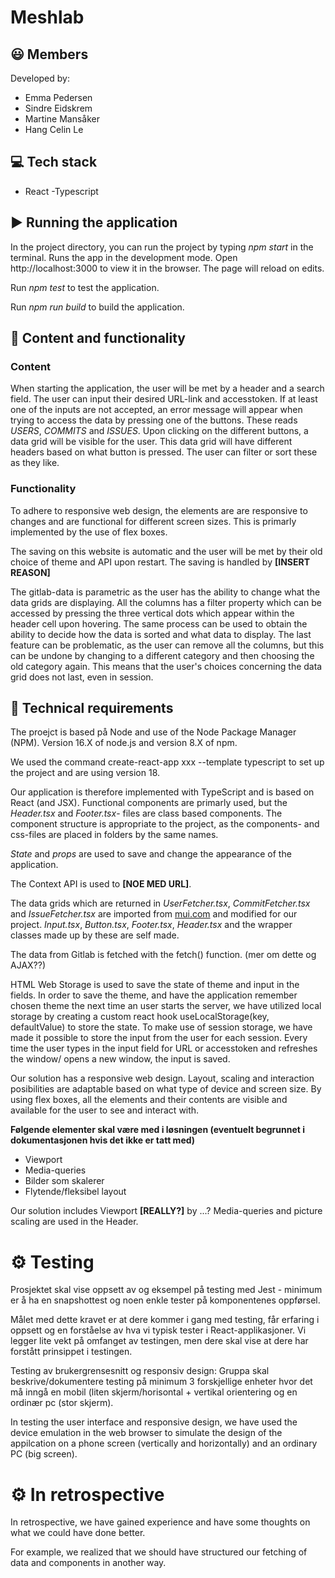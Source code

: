 # Meshlab

## 😃 Members

Developed by:

- Emma Pedersen
- Sindre Eidskrem
- Martine Mansåker
- Hang Celin Le

## :computer: Tech stack

- React -Typescript

## :arrow_forward: Running the application

In the project directory, you can run the project by typing *npm start* in the terminal.
Runs the app in the development mode.
Open http://localhost:3000 to view it in the browser.
The page will reload on edits.

Run *npm test* to test the application.

Run *npm run build* to build the application.


## :page_with_curl: Content and functionality

### Content

When starting the application, the user will be met by a header and a search field. The user can input their desired URL-link and accesstoken. If at least one of the inputs are not accepted, an error message will appear when trying to access the data by pressing one of the buttons. These reads *USERS*, *COMMITS* and *ISSUES*. Upon clicking on the different buttons, a data grid will be visible for the user. This data grid will have different headers based on what button is pressed. The user can filter or sort these as they like. 


###  Functionality

To adhere to responsive web design, the elements are are responsive to changes and are functional for different screen sizes. This is primarly implemented by the use of flex boxes. 

The saving on this website is automatic and the user will be met by their old choice of theme and API upon restart. The saving is handled by **[INSERT REASON]**

The gitlab-data is parametric as the user has the ability to change what the data grids are displaying. All the columns has a filter property which can be accessed by pressing the three vertical dots which appear within the header cell upon hovering. The same process can be used to obtain the ability to decide how the data is sorted and what data to display. The last feature can be problematic, as the user can remove all the columns, but this can be undone by changing to a different category and then choosing the old category again. This means that the user's choices concerning the data grid does not last, even in session. 

## :wrench: Technical requirements

The proejct is based på Node and use of the Node Package Manager (NPM). Version 16.X of node.js and version 8.X of npm.

We used the command create-react-app xxx --template typescript to set up the project and are using version 18.

Our application is therefore implemented with TypeScript and is based on React (and JSX). Functional components are primarly used, but the *Header.tsx* and *Footer.tsx*- files are class based components. The component structure is appropriate to the project, as the components- and css-files are placed in folders by the same names. 

*State* and *props* are used to save and change the appearance of the application. 

The Context API is used to **[NOE MED URL]**.

The data grids which are returned in *UserFetcher.tsx*, *CommitFetcher.tsx* and *IssueFetcher.tsx* are imported from [mui.com](https://mui.com/) and modified for our project. *Input.tsx*, *Button.tsx*, *Footer.tsx*, *Header.tsx* and the wrapper classes made up by these are self made.  

The data from Gitlab is fetched with the fetch() function. (mer om dette og AJAX??)

HTML Web Storage is used to save the state of theme and input in the fields. In order to save the theme, and have the application remember chosen theme the next time an user starts the server,  we have utilized local storage by creating a custom react hook useLocalStorage(key, defaultValue) to store the state. 
To make use of session storage, we have made it possible to store the input from the user for each session. Every time the user types in the input field for URL or accesstoken and refreshes the window/ opens a new window, the input is saved.

Our solution has a responsive web design. Layout, scaling and interaction posibilities are adaptable based on what type of device and screen size. By using flex boxes, all the elements and their contents are visible and available for the user to see and interact with.  

**Følgende elementer skal være med i løsningen (eventuelt begrunnet i dokumentasjonen hvis det ikke er tatt med)**
*    Viewport
*    Media-queries
*    Bilder som skalerer
*    Flytende/fleksibel layout

Our solution includes Viewport **[REALLY?]** by ...?
Media-queries and picture scaling are used in the Header. 

# :gear: Testing

Prosjektet skal vise oppsett av og eksempel på testing med Jest - minimum er å ha en snapshottest og noen enkle tester på komponentenes oppførsel. 

Målet med dette kravet er at dere kommer i gang med testing, får erfaring i oppsett og en forståelse av hva vi typisk tester i React-applikasjoner. Vi legger lite vekt på omfanget av testingen, men dere skal vise at dere har forstått prinsippet i testingen.

Testing av brukergrensesnitt og responsiv design: Gruppa skal beskrive/dokumentere testing på minimum 3 forskjellige enheter hvor det må inngå en mobil (liten skjerm/horisontal + vertikal orientering og en ordinær pc (stor skjerm). 

In testing the user interface and responsive design, we have used the device emulation in the web browser to simulate the design of the appilcation on a phone screen (vertically and horizontally) and an ordinary PC (big screen).

# :gear: In retrospective

In retrospective, we have gained experience and have some thoughts on what we could have done better. 

For example, we realized that we should have structured our fetching of data and components in another way. 
